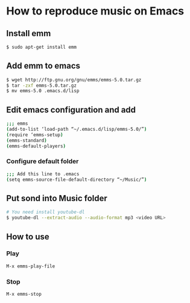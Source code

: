 # How to reproduce music on Emacs

## Install emm
```sh
$ sudo apt-get install emm
```

## Add emm to emacs
```sh
$ wget http://ftp.gnu.org/gnu/emms/emms-5.0.tar.gz
$ tar -zxf emms-5.0.tar.gz
$ mv emms-5.0 .emacs.d/lisp
```

## Edit emacs configuration and add
```sh
;;; emms
(add-to-list ‘load-path “~/.emacs.d/lisp/emms-5.0/”)
(require ‘emms-setup)
(emms-standard)
(emms-default-players)
```

### Configure default folder
```sh
;;; Add this line to .emacs
(setq emms-source-file-default-directory “~/Music/”)
```

## Put sond into Music folder
```sh
# You need install youtube-dl
$ youtube-dl --extract-audio --audio-format mp3 <video URL>
```

## How to use
### Play
```sh
M-x emms-play-file
```

### Stop
```sh
M-x emms-stop
```
